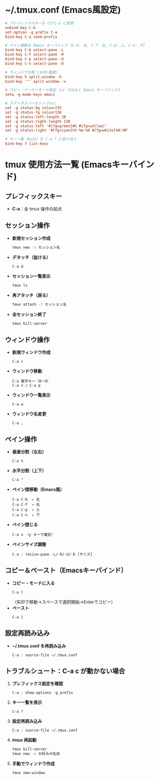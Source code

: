 # ~/.tmux.conf (Emacs風設定)
```conf
# プレフィックスキーを Ctrl-a に変更
unbind-key C-b
set-option -g prefix C-a
bind-key C-a send-prefix

# ペイン移動を Emacs キーバインド (C-b: 左, C-f: 右, C-p: 上, C-n: 下)
bind-key C-b select-pane -L
bind-key C-f select-pane -R
bind-key C-p select-pane -U
bind-key C-n select-pane -D

# ウィンドウ分割 (水平/垂直)
bind-key % split-window -h
bind-key '"' split-window -v

# コピー・ペーストモード設定 (vi ではなく Emacs キーバインド)
setw -g mode-keys emacs

# ステータスバーをシンプルに
set -g status-bg colour235
set -g status-fg colour136
set -g status-left-length 20
set -g status-right-length 120
set -g status-left '#[fg=green]#S #[fg=yellow]'
set -g status-right '#[fg=cyan]%Y-%m-%d #[fg=white]%H:%M'

# キー一覧（help）を C-a ? に割り当て
bind-key ? list-keys
```  

# tmux 使用方法一覧 (Emacsキーバインド)

## プレフィックスキー
- **C-a**：全 tmux 操作の起点

## セッション操作
- **新規セッション作成**  
  ```bash
  tmux new -s セッション名
  ```
- **デタッチ（抜ける）**  
  ```
  C-a d
  ```
- **セッション一覧表示**  
  ```bash
  tmux ls
  ```
- **再アタッチ（戻る）**  
  ```bash
  tmux attach -t セッション名
  ```
- **全セッション終了**  
  ```bash
  tmux kill-server
  ```

## ウィンドウ操作
- **新規ウィンドウ作成**  
  ```
  C-a c
  ```
- **ウィンドウ移動**  
  ```
  C-a 数字キー（0〜9）
  C-a n / C-a p
  ```
- **ウィンドウ一覧表示**  
  ```
  C-a w
  ```
- **ウィンドウ名変更**  
  ```
  C-a ,
  ```

## ペイン操作
- **垂直分割（左右）**  
  ```
  C-a %
  ```
- **水平分割（上下）**  
  ```
  C-a "
  ```
- **ペイン間移動（Emacs風）**  
  ```
  C-a C-b  ← 左  
  C-a C-f  → 右  
  C-a C-p  ↑ 上  
  C-a C-n  ↓ 下  
  ```
- **ペイン閉じる**  
  ```
  C-a x （y キーで確定）
  ```
- **ペインサイズ調整**  
  ```
  C-a : resize-pane -L/-R/-U/-D [サイズ]
  ```

## コピー＆ペースト（Emacsキーバインド）
- **コピー・モードに入る**  
  ```
  C-a [
  ```
  （矢印で移動→スペースで選択開始→Enterでコピー）
- **ペースト**  
  ```
  C-a ]
  ```

## 設定再読み込み
- **~/.tmux.conf を再読み込み**  
  ```
  C-a : source-file ~/.tmux.conf
  ```

## トラブルシュート：C-a c が動かない場合
1. **プレフィックス設定を確認**  
   ```
   C-a : show-options -g prefix
   ```
2. **キー一覧を表示**  
   ```
   C-a ?
   ```
3. **設定再読み込み**  
   ```
   C-a : source-file ~/.tmux.conf
   ```
4. **tmux 再起動**  
   ```bash
   tmux kill-server
   tmux new -s お好みの名前
   ```
5. **手動でウィンドウ作成**  
   ```bash
   tmux new-window
   ```

